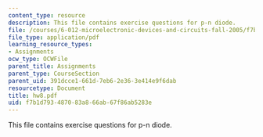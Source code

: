 ```yaml
---
content_type: resource
description: This file contains exercise questions for p-n diode.
file: /courses/6-012-microelectronic-devices-and-circuits-fall-2005/f7b1d793487083a866ab67f86ab5283e_hw8.pdf
file_type: application/pdf
learning_resource_types:
- Assignments
ocw_type: OCWFile
parent_title: Assignments
parent_type: CourseSection
parent_uid: 391dcce1-661d-7eb6-2e36-3e414e9f6dab
resourcetype: Document
title: hw8.pdf
uid: f7b1d793-4870-83a8-66ab-67f86ab5283e
---
```

This file contains exercise questions for p-n diode.

